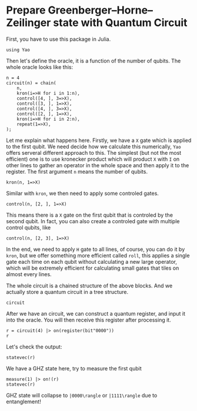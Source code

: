 # Prepare Greenberger–Horne–Zeilinger state with Quantum Circuit

First, you have to use this package in Julia.

```@example GHZ
using Yao
```

Then let's define the oracle, it is a function of the number of qubits.
The whole oracle looks like this:


```@example GHZ
n = 4
circuit(n) = chain(
    n,
    kron(i=>H for i in 1:n),
    control([4, ], 3=>X),
    control([3, ], 1=>X),
    control([4, ], 3=>X),
    control([2, ], 1=>X),
    kron(i=>H for i in 2:n),
    repeat(1=>X),
);
```

Let me explain what happens here. Firstly, we have a `X` gate which is applied to the first
qubit. We need decide how we calculate this numerically, `Yao` offers serveral different approach
to this. The simplest (but not the most efficient) one is to use kronecker product which will
product `X` with `I` on other lines to gather an operator in the whole space and then apply it
to the register. The first argument `n` means the number of qubits.


```@example GHZ
kron(n, 1=>X)
```

Similar with `kron`, we then need to apply some controled gates.

```@example GHZ
control(n, [2, ], 1=>X)
```

This means there is a `X` gate on the first qubit that is controled by the second qubit. In fact,
you can also create a controled gate with multiple control qubits, like

```@example GHZ
control(n, [2, 3], 1=>X)
```

In the end, we need to apply `H` gate to all lines, of course, you can do it by `kron`,
but we offer something more efficient called `roll`, this applies a single gate each time
on each qubit without calculating a new large operator, which will be extremely efficient
for calculating small gates that tiles on almost every lines.

The whole circuit is a chained structure of the above blocks. And we actually store a quantum
circuit in a tree structure.

```@example GHZ
circuit
```

After we have an circuit, we can construct a quantum register, and
input it into the oracle. You will then receive this register after
processing it.

```@example GHZ
r = circuit(4) |> on(register(bit"0000"))
r
```

Let's check the output:

```@example GHZ
statevec(r)
```

We have a GHZ state here, try to measure the first qubit

```@example GHZ
measure(1) |> on!(r)
statevec(r)
```

GHZ state will collapse to ``|0000\rangle`` or ``|1111\rangle`` due to entanglement!
